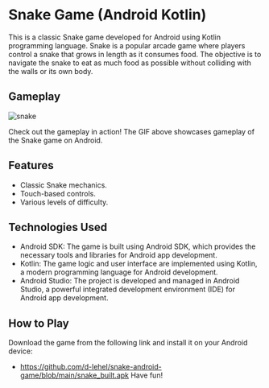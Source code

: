 # Snake Game (Android Kotlin)

This is a classic Snake game developed for Android using Kotlin programming language. Snake is a popular arcade game where players control a snake that grows in length as it consumes food. The objective is to navigate the snake to eat as much food as possible without colliding with the walls or its own body.

## Gameplay

![snake](https://github.com/d-lehel/snake-android-game/assets/75861915/c0d493f9-4e52-42d7-bff3-bfd3c1f9ed25)

Check out the gameplay in action! The GIF above showcases gameplay of the Snake game on Android. 

## Features

- Classic Snake mechanics.
- Touch-based controls.
- Various levels of difficulty.

## Technologies Used

- Android SDK: The game is built using Android SDK, which provides the necessary tools and libraries for Android app development.
- Kotlin: The game logic and user interface are implemented using Kotlin, a modern programming language for Android development.
- Android Studio: The project is developed and managed in Android Studio, a powerful integrated development environment (IDE) for Android app development.

## How to Play

Download the game from the following link and install it on your Android device:
- https://github.com/d-lehel/snake-android-game/blob/main/snake_built.apk
Have fun!
